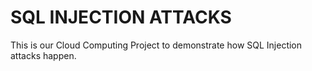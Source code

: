 # SQL INJECTION ATTACKS

This is our Cloud Computing Project to demonstrate how SQL Injection attacks happen.
